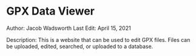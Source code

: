 # GPX Data Viewer
Author: Jacob Wadsworth
Last Edit: April 15, 2021

Description: This is a website that can be used to edit GPX files. Files can be uploaded, edited, searched, or uploaded to a database.

